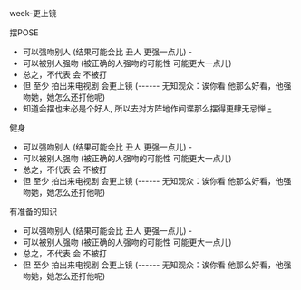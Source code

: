 
week-更上镜

摆POSE
- 可以强吻别人 (结果可能会比 丑人 更强一点儿) -
- 可以被别人强吻 (被正确的人强吻的可能性 可能更大一点儿)
- 总之，不代表 会 不被打
- 但 至少 拍出来电视剧 会更上镜 (------ 无知观众：诶你看 他那么好看，他强吻她，她怎么还打他呢)
- 知道会摆也未必是个好人, 所以去对方阵地作间谍那么摆得更肆无忌惮 [-](https://github.com/7900ms/000nottheater_deserted_systemlibrary/blob/master/did/dido/2.md#红色人士也会摆POSE)

健身
- 可以强吻别人 (结果可能会比 丑人 更强一点儿) -
- 可以被别人强吻 (被正确的人强吻的可能性 可能更大一点儿)
- 总之，不代表 会 不被打
- 但 至少 拍出来电视剧 会更上镜 (------ 无知观众：诶你看 他那么好看，他强吻她，她怎么还打他呢)

有准备的知识
- 可以强吻别人 (结果可能会比 丑人 更强一点儿) -
- 可以被别人强吻 (被正确的人强吻的可能性 可能更大一点儿)
- 总之，不代表 会 不被打
- 但 至少 拍出来电视剧 会更上镜 (------ 无知观众：诶你看 他那么好看，他强吻她，她怎么还打他呢)



